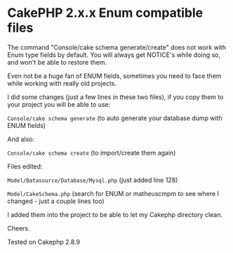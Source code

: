 CakePHP 2.x.x Enum compatible files
===================================

The command "Console/cake schema generate/create" does not work with Enum type fields by default. You will always get NOTICE's while doing so, and won't be able to restore them. 

Even not be a huge fan of ENUM fields, sometimes you need to face them while working with really old projects. 

I did some changes (just a few lines in these two files), if you copy them to your project you will be able to use:

``Console/cake schema generate`` (to auto generate your database dump with ENUM fields)


And also:

``Console/cake schema create`` (to import/create them again)

Files edited:

``Model/Datasource/Database/Mysql.php`` (just added line 128)

``Model/CakeSchema.php`` (search for ENUM or matheuscmpm to see where I changed - just a couple lines too)

I added them into the project to be able to let my Cakephp directory clean.

Cheers.


Tested on Cakephp 2.8.9